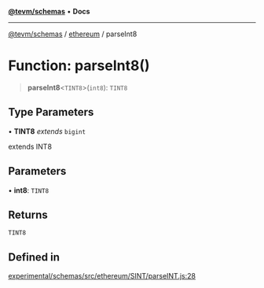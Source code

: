 [**@tevm/schemas**](../../README.md) • **Docs**

***

[@tevm/schemas](../../modules.md) / [ethereum](../README.md) / parseInt8

# Function: parseInt8()

> **parseInt8**\<`TINT8`\>(`int8`): `TINT8`

## Type Parameters

• **TINT8** *extends* `bigint`

extends INT8

## Parameters

• **int8**: `TINT8`

## Returns

`TINT8`

## Defined in

[experimental/schemas/src/ethereum/SINT/parseINT.js:28](https://github.com/evmts/tevm-monorepo/blob/main/experimental/schemas/src/ethereum/SINT/parseINT.js#L28)
